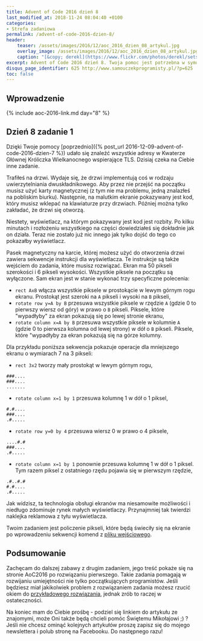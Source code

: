 ```yaml
---
title: Advent of Code 2016 dzień 8
last_modified_at: 2018-11-24 08:04:40 +0100
categories:
- Strefa zadaniowa
permalink: /advent-of-code-2016-dzien-8/
header:
    teaser: /assets/images/2016/12/aoc_2016_dzien_08_artykul.jpg
    overlay_image: /assets/images/2016/12/aoc_2016_dzien_08_artykul.jpg
    caption: "[&copy; derekl](https://www.flickr.com/photos/derekl/sets/72157649148835567)"
excerpt: Advent of Code 2016 dzień 8. Twoja pomoc jest potrzebna w symulacji pracy zniszczonego wyświetlacza. Dasz radę rozwiązać to zadanie?
disqus_page_identifier: 625 http://www.samouczekprogramisty.pl/?p=625
toc: false
---
```


## Wprowadzenie

{% include aoc-2016-link.md day="8" %}

## Dzień 8 zadanie 1

Dzięki Twoje pomocy [poprzednio]({% post_url 2016-12-09-advent-of-code-2016-dzien-7 %}) udało się znaleźć wszystkie adresy w Kwaterze Głównej Króliczka Wielkanocnego wspierające TLS. Dzisiaj czeka na Ciebie inne zadanie.

Trafiłeś na drzwi. Wydaje się, że drzwi implementują coś w rodzaju uwierzytelniania dwuskładnikowego. Aby przez nie przejść na początku musisz użyć karty magnetycznej (z tym nie ma problemu, jedną znalazłeś na pobliskim biurku). Następnie, na malutkim ekranie pokazywany jest kod, który musisz wklepać na klawiaturze przy drzwiach. Później można tylko zakładać, że drzwi się otworzą.

Niestety, wyświetlacz, na którym pokazywany jest kod jest rozbity. Po kilku minutach i rozłożeniu wszystkiego na części dowiedziałeś się dokładnie jak on działa. Teraz nie zostało już nic innego jak tylko dojść do tego co pokazałby wyświetlacz.

Pasek magnetyczny na karcie, której możesz użyć do otworzenia drzwi zawiera sekwencje instrukcji dla wyświetlacza. Te instrukcje są także wejściem do zadania, które musisz rozwiązać. Ekran ma 50 pikseli szerokości i 6 pikseli wysokości. Wszystkie piksele na początku są wyłączone. Sam ekran jest w stanie wykonać trzy specyficzne polecenia:

- `rect AxB` włącza wszystkie piksele w prostokącie w lewym górnym rogu ekranu. Prostokąt jest szeroki na `A` pikseli i wysoki na `B` pikseli,
- `rotate row y=A by B` przesuwa wszystkie piksele w rzędzie `A` (gdzie 0 to pierwszy wiersz od góry) w prawo o `B` pikseli. Piksele, które "wypadłyby" za ekran pokazują się po lewej stronie ekranu,
- `rotate column x=A by B` przesuwa wszystkie piksele w kolumnie `A` (gdzie 0 to pierwsza kolumna od lewej strony) w dół o `B` pikseli. Piksele, które "wypadłyby za ekran pokazują się na górze kolumny.

Dla przykładu poniższa sekwencja pokazuje operacje dla mniejszego ekranu o wymiarach 7 na 3 pikseli:
- `rect 3x2` tworzy mały prostokąt w lewym górnym rogu,

```
###....
###....
.......
```

- `rotate column x=1 by 1` przesuwa kolumnę 1 w dół o 1 piksel,

```
#.#....
###....
.#.....
```

- `rotate row y=0 by 4` przesuwa wiersz 0 w prawo o 4 piksele,

```
....#.#
###....
.#.....
```

- `rotate column x=1 by 1` ponownie przesuwa kolumnę 1 w dół o 1 piksel. Tym razem piksel z ostatniego rzędu pojawia się w pierwszym rzędzie,

```
.#..#.#
#.#....
.#.....
```

Jak widzisz, ta technologia obsługi ekranów ma niesamowite możliwości i niedługo zdominuje rynek małych wyświetlaczy. Przynajmniej tak twierdzi naklejka reklamowa z tyłu wyświetlacza.

Twoim zadaniem jest policzenie pikseli, które będą świeciły się na ekranie po wprowadzeniu sekwencji komend z [pliku wejściowego](https://raw.githubusercontent.com/SamouczekProgramisty/StrefaZadaniowaSamouka/master/05_aoc_2016/src/main/test/resources/day08_input.txt).

## Podsumowanie

Zachęcam do dalszej zabawy z drugim zadaniem, jego treść pokaże się na stronie AoC2016 po rozwiązaniu pierwszego. Takie zadania pomagają w rozwijaniu umiejętności nie tylko początkujących programistów. Jeśli będziesz miał jakikolwiek problem z rozwiązaniem zadania możesz rzucić okiem do [przykładowego rozwiązania](https://github.com/SamouczekProgramisty/StrefaZadaniowaSamouka/tree/master/05_aoc_2016/src/main/java/pl/samouczekprogramisty/szs/aoc2016/day08), jednak zrób to raczej w ostateczności.

Na koniec mam do Ciebie prośbę - podziel się linkiem do artykułu ze znajomymi, może Oni także będą chcieli pomóc Świętemu Mikołajowi ;) ? Jeśli nie chcesz ominąć kolejnych artykułów proszę zapisz się do mojego newslettera i polub stronę na Facebooku. Do następnego razu!
